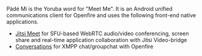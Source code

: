 Pàdé Mi is the Yoruba word for "Meet Me". It is an Android unified communications client for Openfire and uses the following front-end native applications.

- [Jitsi Meet](https://jitsi.org/jitsi-meet/) for SFU-based WebRTC audio/video conferencing, screen share and real-time application collaboration with Jitsi Video-bridge
- [Conversations](https://conversations.im/) for XMPP chat/groupchat with Openfire
